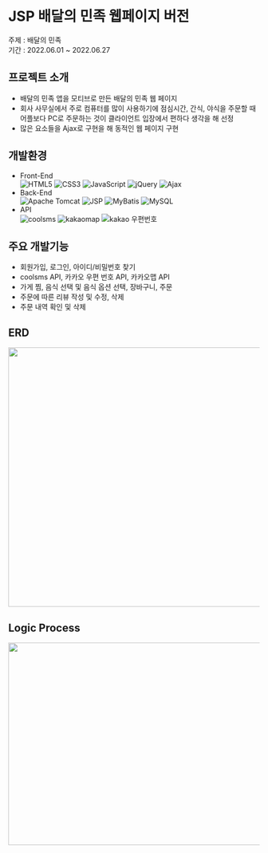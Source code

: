 # JSP 배달의 민족 웹페이지 버전
주제 : 배달의 민족<br>
기간 : 2022.06.01 ~ 2022.06.27
## 프로젝트 소개
* 배달의 민족 앱을 모티브로 만든 배달의 민족 웹 페이지
* 회사 사무실에서 주로 컴퓨터를 많이 사용하기에 점심시간, 간식, 야식을 주문할 때 어플보다 PC로 주문하는 것이 클라이언트 입장에서 편하다 생각을 해 선정
* 많은 요소들을 Ajax로 구현을 해 동적인 웹 페이지 구현
## 개발환경
* Front-End<br>
![HTML5](https://img.shields.io/badge/HTML5-%23E34F26.svg?style=flat-square&logo=html5&logoColor=white)
![CSS3](https://img.shields.io/badge/CSS3-%231572B6.svg?style=flat-square&logo=css3&logoColor=white)
![JavaScript](https://img.shields.io/badge/JavaScript-F7DF1E?style=flat-square&logo=JavaScript&logoColor=white)
![jQuery](https://img.shields.io/badge/jQuery-%230769AD.svg?style=flat-square&logo=jquery&logoColor=white)
![Ajax](https://img.shields.io/badge/Ajax-258CCF?style=flat-square&logo=&logoColor=white)<br>
* Back-End<br>
![Apache Tomcat](https://img.shields.io/badge/Apache%20Tomcat-%23F8DC75.svg?style=flat-square&logo=apache-tomcat&logoColor=black)
![JSP](https://img.shields.io/badge/JSP-E56F1F?style=flat-square&logo=&logoColor=white)
![MyBatis](https://img.shields.io/badge/MyBatis-5D4849?style=flat-square&logo=&logoColor=white)
![MySQL](https://img.shields.io/badge/MySQL-4479A1?style=flat-square&logo=mysql&logoColor=white)
* API<br>
![coolsms](https://img.shields.io/badge/coolsms-6199D2?style=flat-square&logo=&logoColor=black)
![kakaomap](https://img.shields.io/badge/KAKAO%20Map-FAE100?style=flat-square&logo=&logoColor=black)
![kakao 우편번호](https://img.shields.io/badge/KAKAO%20우편번호-FAE100?style=flat-square&logo=&logoColor=black)
## 주요 개발기능
* 회원가입, 로그인, 아이디/비밀번호 찾기
* coolsms API, 카카오 우편 번호 API, 카카오맵 API
* 가게 찜, 음식 선택 및 음식 옵션 선택, 장바구니, 주문
* 주문에 따른 리뷰 작성 및 수정, 삭제
* 주문 내역 확인 및 삭제
## ERD
<img src="https://user-images.githubusercontent.com/75529454/181455155-e91baebe-3f98-4c8b-90f1-2cc881e89312.png" width="700" height="520"/>
<h2>Logic Process</h2>
<img src="https://user-images.githubusercontent.com/75529454/181455245-fc20bf94-df11-4271-be80-d6d2f3f356d2.png" width="900" height="406"/>

